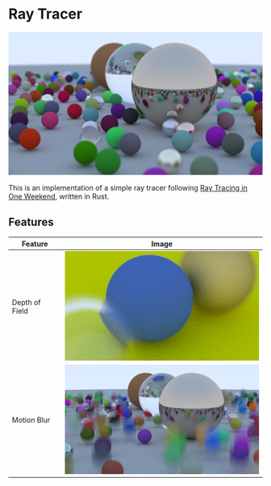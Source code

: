 # Ray Tracer

<div align="center">
    <img src="output/cover.png"/>
</div>

This is an implementation of a simple ray tracer following [Ray Tracing in One Weekend](https://raytracing.github.io/), written in Rust.

## Features
| Feature        | Image                                       |
|----------------|---------------------------------------------|
| Depth of Field |![Depth of Field](output/depth-of-field.png) | 
| Motion Blur    |![Motion Blur](output/bouncing-spheres.png)  |